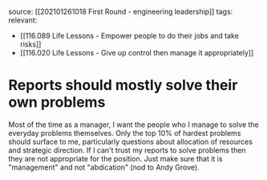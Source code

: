 source: [[202101261018 First Round - engineering leadership]]
tags:
relevant:
- [[116.089 Life Lessons - Empower people to do their jobs and take risks]]
- [[116.020 Life Lessons - Give up control then manage it appropriately]]

# Reports should mostly solve their own problems

Most of the time as a manager, I want the people who I manage to solve the everyday problems themselves. Only the top 10% of hardest problems should surface to me, particularly questions about allocation of resources and strategic direction. If I can't trust my reports to solve problems then they are not appropriate for the position. Just make sure that it is "management" and not "abdication" (nod to Andy Grove).
